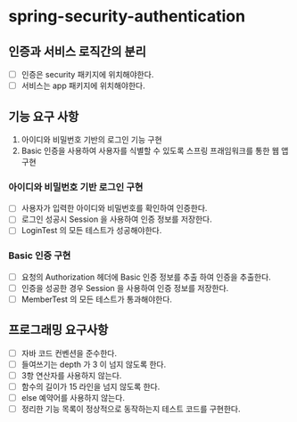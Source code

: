# spring-security-authentication

## 인증과 서비스 로직간의 분리

- [ ] 인증은 security 패키지에 위치해야한다.
- [ ] 서비스는 app 패키지에 위치해야한다.

## 기능 요구 사항

1. 아이디와 비밀번호 기반의 로그인 기능 구현
2. Basic 인증을 사용하여 사용자를 식별할 수 있도록 스프링 프래임워크를 통한 웹 앱 구현

### 아이디와 비밀번호 기반 로그인 구현

- [ ] 사용자가 입력한 아이디와 비밀번호를 확인하여 인증한다.
- [ ] 로그인 성공시 Session 을 사용하여 인증 정보를 저장한다.
- [ ] LoginTest 의 모든 테스트가 성공해야한다.

### Basic 인증 구현

- [ ] 요청의 Authorization 헤더에 Basic 인증 정보를 추출 하여 인증을 추출한다.
- [ ] 인증을 성공한 경우 Session 을 사용하여 인증 정보를 저장한다.
- [ ] MemberTest 의 모든 테스트가 통과해야한다.

## 프로그래밍 요구사항

- [ ] 자바 코드 컨벤션을 준수한다.
- [ ] 들여쓰기는 depth 가 3 이 넘지 않도록 한다.
- [ ] 3항 연산자를 사용하지 않는다.
- [ ] 함수의 길이가 15 라인을 넘지 않도록 한다.
- [ ] else 예약어를 사용하지 않는다.
- [ ] 정리한 기능 목록이 정상적으로 동작하는지 테스트 코드를 구현한다.
